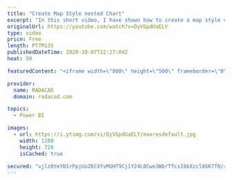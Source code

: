 ```yaml
---
title: "Create Map Style nested Chart"
excerpt: "In this short video, I have shown how to create a map style chart with a bar chart or packed scatter chart  or using images"
originalUrl: https://youtube.com/watch?v=DyVGpdUaELY
type: video
price: Free
length: PT7M13S
publishedDateTime: 2020-10-07T22:27:04Z
heat: 50

featuredContent: "<iframe width=\"800\" height=\"500\" frameborder=\"0\" src=\"https://www.youtube.com/embed/DyVGpdUaELY\" allow=\"accelerometer; autoplay; encrypted-media; gyroscope; picture-in-picture\" allowfullscreen></iframe>"

provider:
  name: RADACAD
  domain: radacad.com

topics:
  - Power BI

images:
  - url: https://i.ytimg.com/vi/DyVGpdUaELY/maxresdefault.jpg
    width: 1280
    height: 720
    isCached: true

secured: "vjlz0YeYD1rPpjUuZ6CXYvMUHT9Cj1Y24L0Cwe3WbrTfcsI0kXzcl86K7f0/rIk0KiiT3wrJ5OP7+mImQnQ4VKd4fbEajYzU3GxISxVGjIId1DnIjno7vdT/Qc8ibTpr+PtxyrmJwjYBVe8X33xCWMVViVZe73nF099lL3tiG8ryAqFW7K/KnSiwJ5KMDkR7oKvXQWUEtkCGKHf8sfgra1nfFxefEI1S+M4LuDI2EbBauHC89g85uGHoL/bh5qAgRPucLhaTzJfndHN+PYR2BrJqHxqf6aAi1UgGkRU1HF4UszxVuews25lGGk2J9B23p3Me7XqwWTRObtPdqvYbhoFIoRRq0g+Ni+OgmFWe4jimh98dsXIlybjsU9rKvnEHXb6RFbanGQ9EC2n3D73vypWZc3iAw0MkcUOMrXdAKTc=;hKgvgzxZiXHE+uSB9PBqNw=="
---
```


